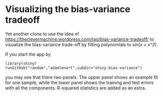 # Visualizing the bias-variance tradeoff

Yet another clone to use the idea of <https://theclevermachine.wordpress.com/tag/bias-variance-tradeoff/> to visualize the bias-variance trade-off by fitting polynomials to _sin(x + x^2)_.

If you start the app by

```
library(shiny)
runGitHub("random","adamlenart",subdir="shiny-bias-variance")
``` 

you may see that there two panels. The upper panel shows an example fit for one sample, while the lower panel shows the training and test errors with all the components. R-squared statistics are added as an extra.
